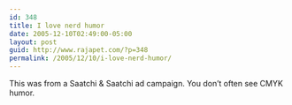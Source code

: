 ```yaml
---
id: 348
title: I love nerd humor
date: 2005-12-10T02:49:00-05:00
layout: post
guid: http://www.rajapet.com/?p=348
permalink: /2005/12/10/i-love-nerd-humor/
---
```

[<img src="https://i0.wp.com/photos1.blogger.com/blogger/7711/622/400/hudson1.jpg?w=680" border="0" alt="" data-recalc-dims="1" />](https://i0.wp.com/photos1.blogger.com/blogger/7711/622/1600/hudson1.jpg)  
This was from a Saatchi & Saatchi ad campaign. You don&#8217;t often see CMYK humor.